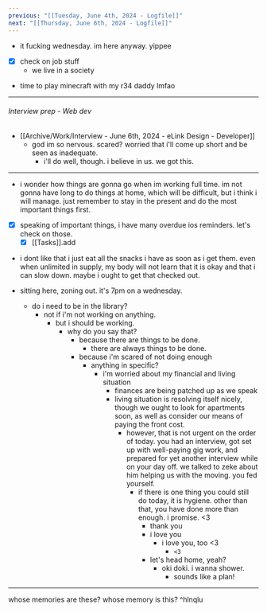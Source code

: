 ```yaml
---
previous: "[[Tuesday, June 4th, 2024 - Logfile]]"
next: "[[Thursday, June 6th, 2024 - Logfile]]"
---
```

- it fucking wednesday. im here anyway. yippee
- [x] check on job stuff
	- we live in a society
- time to play minecraft with my r34 daddy lmfao
___
###### Interview prep - Web dev
- [[Archive/Work/Interview - June 6th, 2024 - eLink Design - Developer]]
	- god im so nervous. scared? worried that i'll come up short and be seen as inadequate.
		- i'll do well, though. i believe in us. we got this.
___
- i wonder how things are gonna go when im working full time. im not gonna have long to do things at home, which will be difficult, but i think i will manage. just remember to stay in the present and do the most important things first.
- [x] speaking of important things, i have many overdue ios reminders. let's check on those.
	- [x] [[Tasks]].add
- i dont like that i just eat all the snacks i have as soon as i get them. even when unlimited in supply, my body will not learn that it is okay and that i can slow down. maybe i ought to get that checked out.

- sitting here, zoning out. it's 7pm on a wednesday.
	- do i need to be in the library?
		- not if i'm not working on anything.
			- but i should be working.
				- why do you say that?
					- because there are things to be done.
						- there are always things to be done.
					- because i'm scared of not doing enough
						- anything in specific?
							- i'm worried about my financial and living situation
								- finances are being patched up as we speak
								- living situation is resolving itself nicely, though we ought to look for apartments soon, as well as consider our means of paying the front cost.
									- however, that is not urgent on the order of today. you had an interview, got set up with well-paying gig work, and prepared for yet another interview while on your day off. we talked to zeke about him helping us with the moving. you fed yourself.
										- if there is one thing you could still do today, it is hygiene. other than that, you have done more than enough. i promise. <3
											- thank you
											- i love you
												- i love you, too <3
													- `<3`
											- let's head home, yeah?
												- oki doki. i wanna shower.
													- sounds like a plan!
___
whose memories are these?
whose memory is this? ^hlnqlu
